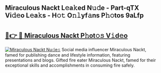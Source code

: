 ## Miraculous Nackt L𝚎a𝚔ed N𝚞𝚍e - Part-qTX Vi𝚍𝚎o L𝚎a𝚔s - H𝚘𝚝 O𝚗𝚕yf𝚊ns P𝚑𝚘tos 9aLfp

# <h2><a href="http://kf9aggd.oniu.top/?m=Miraculous+Nackt">🔗👉 🔴 Miraculous Nackt P𝚑ot𝚘𝚜 V𝚒d𝚎o</a></h2>

[![Miraculous Nackt Nu𝚍e𝚜](https://i.imgur.com/0qMVB7G.gif)](http://kf9aggd.oniu.top/?m=Miraculous+Nackt)
Social media influencer Miraculous Nackt, famed for publishing dance and lifestyle information, featuring presentations and blogs. Gifted fire eater Miraculous Nackt, famed for their exceptional skills and accomplishments in consuming fire safely.  
